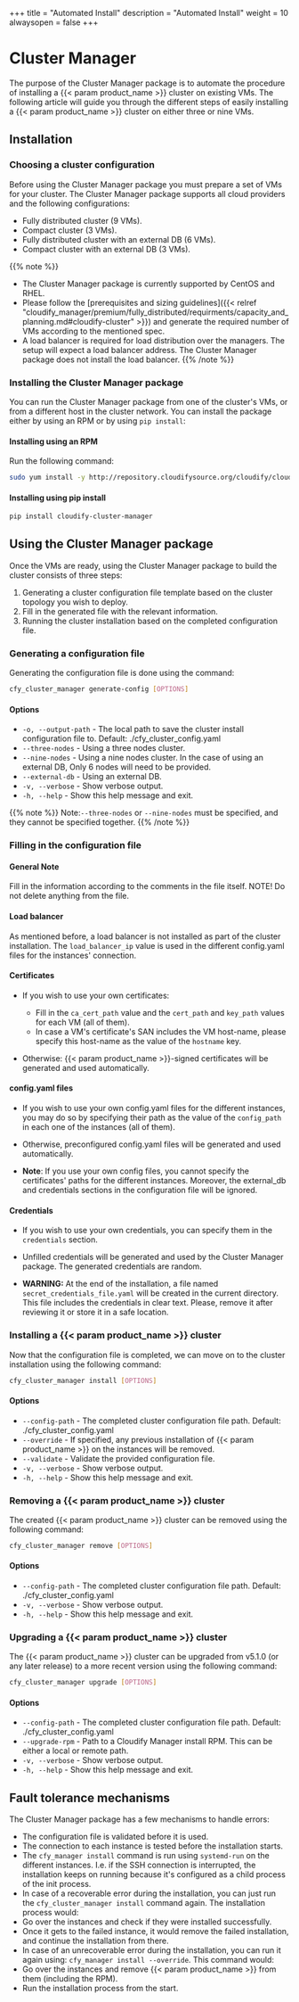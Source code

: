 +++
title = "Automated Install"
description = "Automated Install"
weight = 10
alwaysopen = false
+++

# Cluster Manager
The purpose of the Cluster Manager package is to automate the procedure of installing a {{< param product_name >}}
cluster on existing VMs. The following article will guide you through the different steps of
easily installing a {{< param product_name >}} cluster on either three or nine VMs.

## Installation

### Choosing a cluster configuration
Before using the  Cluster Manager package you must prepare a set of VMs for your cluster.
The Cluster Manager package supports all cloud providers and the following configurations:

* Fully distributed cluster (9 VMs).
* Compact cluster (3 VMs).
* Fully distributed cluster with an external DB (6 VMs).
* Compact cluster with an external DB (3 VMs).

{{% note %}}
* The Cluster Manager package is currently supported by CentOS and RHEL.
* Please follow the [prerequisites and sizing guidelines]({{< relref "cloudify_manager/premium/fully_distributed/requirments/capacity_and_planning.md#cloudify-cluster" >}})
and generate the required number of VMs according to the mentioned spec.
* A load balancer is required for load distribution over the managers. The setup will expect a load balancer address. The Cluster Manager package does not install the load balancer.
{{% /note %}}


### Installing the Cluster Manager package
You can run the Cluster Manager package from one of the cluster's VMs, or from a different host in the
cluster network. You can install the package either by using an RPM or by using `pip install`:

#### Installing using an RPM
Run the following command:
```bash
sudo yum install -y http://repository.cloudifysource.org/cloudify/cloudify-cluster-manager/1.0.13/ga-release/cloudify-cluster-manager-1.0.13-ga.el7.x86_64.rpm
```

#### Installing using pip install
```bash
pip install cloudify-cluster-manager
```

## Using the Cluster Manager package
Once the VMs are ready, using the Cluster Manager package to build the cluster consists of three steps:

1. Generating a cluster configuration file template based on the cluster topology you wish to deploy.
2. Fill in the generated file with the relevant information.
3. Running the cluster installation based on the completed configuration file.

### Generating a configuration file
Generating the configuration file is done using the command:

```bash
cfy_cluster_manager generate-config [OPTIONS]
```

#### Options

* `-o, --output-path` - The local path to save the cluster install configuration file to.
                        Default: ./cfy_cluster_config.yaml
* `--three-nodes` - Using a three nodes cluster.
* `--nine-nodes` - Using a nine nodes cluster. In the case of using an
                   external DB, Only 6 nodes will need to be provided.
* `--external-db` - Using an external DB.
* `-v, --verbose` - Show verbose output.
* `-h, --help` - Show this help message and exit.

{{% note %}}
Note:`--three-nodes` or `--nine-nodes` must be specified, and they cannot be specified together.
{{% /note %}}

### Filling in the configuration file

#### General Note
Fill in the information according to the comments in the file itself.
NOTE! Do not delete anything from the file.

#### Load balancer
As mentioned before, a load balancer is not installed as part of the cluster installation.
The `load_balancer_ip` value is used in the different config.yaml files for the instances' connection.

#### Certificates
* If you wish to use your own certificates:
    * Fill in the `ca_cert_path` value and the `cert_path` and `key_path` values for each VM (all of them).
    * In case a VM's certificate's SAN includes the VM host-name, please specify this host-name as the value
      of the `hostname` key.

* Otherwise: {{< param product_name >}}-signed certificates will be generated and used automatically.

#### config.yaml files
* If you wish to use your own config.yaml files for the different instances, you may
do so by specifying their path as the value of the `config_path` in each one of the instances (all of them).

* Otherwise, preconfigured config.yaml files will be generated and used automatically.

* **Note**: If you use your own config files, you cannot specify the certificates' paths for the different instances.
Moreover, the external_db and credentials sections in the configuration file will be ignored.

#### Credentials
* If you wish to use your own credentials, you can specify them in the `credentials` section.

* Unfilled credentials will be generated and used by the Cluster Manager package. The generated credentials
are random.

* **WARNING:** At the end of the installation, a file named `secret_credentials_file.yaml` will be created in the current directory.
This file includes the credentials in clear text. Please, remove it after reviewing it or store it in a safe location.   

### Installing a {{< param product_name >}} cluster
Now that the configuration file is completed, we can move on to the cluster installation using the
following command:

```bash
cfy_cluster_manager install [OPTIONS]
```

#### Options
* `--config-path` - The completed cluster configuration file path. Default: ./cfy_cluster_config.yaml
* `--override` - If specified, any previous installation of {{< param product_name >}} on the instances will be removed.
* `--validate` - Validate the provided configuration file.
* `-v, --verbose` - Show verbose output.
* `-h, --help` - Show this help message and exit.

### Removing a {{< param product_name >}} cluster
The created {{< param product_name >}} cluster can be removed using the following command:

```bash
cfy_cluster_manager remove [OPTIONS]
```

#### Options
* `--config-path` - The completed cluster configuration file path. Default: ./cfy_cluster_config.yaml
* `-v, --verbose` - Show verbose output.
* `-h, --help` - Show this help message and exit.

### Upgrading a {{< param product_name >}} cluster
The {{< param product_name >}} cluster can be upgraded from v5.1.0 (or any later release) to a more recent version using the following command:

```bash
cfy_cluster_manager upgrade [OPTIONS]
```

#### Options
* `--config-path` - The completed cluster configuration file path. Default: ./cfy_cluster_config.yaml
* `--upgrade-rpm` - Path to a Cloudify Manager install RPM. This can be either a local or remote path.  
* `-v, --verbose` - Show verbose output.
* `-h, --help` - Show this help message and exit.

## Fault tolerance mechanisms
The Cluster Manager package has a few mechanisms to handle errors:

* The configuration file is validated before it is used.
* The connection to each instance is tested before the installation starts.
* The `cfy_manager install` command is run using `systemd-run` on the different instances. I.e. if the SSH connection is interrupted, the installation keeps on running because it's configured as a child process of the init process.
* In case of a recoverable error during the installation, you can just run the `cfy_cluster_manager install` command again. The installation process would:
 * Go over the instances and check if they were installed successfully.
 * Once it gets to the failed instance, it would remove the failed installation, and continue the installation from there.
* In case of an unrecoverable error during the installation, you can run it again using: `cfy_manager install --override`. This command would:
 * Go over the instances and remove {{< param product_name >}} from them (including the RPM).
 * Run the installation process from the start.

